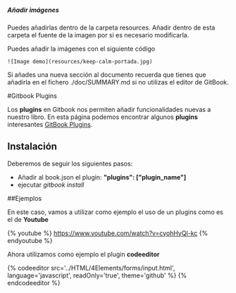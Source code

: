 
##### Añadir imágenes

Puedes añadirlas dentro de la carpeta resources. Añadir dentro de esta carpeta el fuente de la imagen por si es necesario modificarla.

Puedes añadir la imágenes con el siguiente código

```
![Image demo](resources/keep-calm-portada.jpg)
```

Si añades una nueva sección al documento recuerda que tienes que añadirla en el fichero ./doc/SUMMARY.md si no utilizas el editor de GitBook.



#Gitbook Plugins

Los **plugins** en Gitbook nos permiten añadir funcionalidades nuevas a nuestro libro. En esta página podemos encontrar algunos **plugins** interesantes [GitBook Plugins](https://plugins.gitbook.com/).

## Instalación
Deberemos de seguir los siguientes pasos:

* Añadir al book.json el plugin:  **"plugins": ["plugin_name"]**
* ejecutar *gitbook install* 

##Ejemplos

En este caso, vamos a utilizar como ejemplo el uso de un plugins como es el de **Youtube**

{% youtube %} https://www.youtube.com/watch?v=cyohHyQl-kc {% endyoutube %}

Ahora utilizamos como ejemplo el plugin **codeeditor**

{% codeeditor   src='../HTML/4Elements/forms/input.html', language='javascript', readOnly='true', theme='github' %} {% endcodeeditor %}